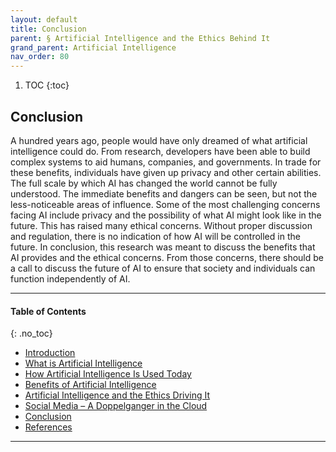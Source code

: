 ```yaml
---
layout: default
title: Conclusion  
parent: § Artificial Intelligence and the Ethics Behind It  
grand_parent: Artificial Intelligence 
nav_order: 80 
---
```

<style>
.dont-break-out {
  /* These are technically the same, but use both */
  overflow-wrap: break-word;
  word-wrap: break-word;

     -ms-word-break: break-all;
  /* This is the dangerous one in WebKit, as it breaks things wherever */
  word-break: break-all;
  /* Instead use this non-standard one: */
  word-break: break-word;
}

.youtube-container {
    position: relative;
    width: 100%;
    height: 0;
    padding-bottom: 56.25%;
}
.youtube-video {
    position: absolute;
    top: 0;
    left: 0;
    width: 100%;
    height: 100%;
}

</style>

<div class="dont-break-out" markdown="1">

1. TOC
{:toc}

## Conclusion
A hundred years ago, people would have only dreamed of what artificial intelligence could do. From research, developers have been able to build complex systems to aid humans, companies, and governments. In trade for these benefits, individuals have given up privacy and other certain abilities. The full scale by which AI has changed the world cannot be fully understood. The immediate benefits and dangers can be seen, but not the less-noticeable areas of influence. Some of the most challenging concerns facing AI include privacy and the possibility of what AI might look like in the future. This has raised many ethical concerns. Without proper discussion and regulation, there is no indication of how AI will be controlled in the future. In conclusion, this research was meant to discuss the benefits that AI provides and the ethical concerns. From those concerns, there should be a call to discuss the future of AI to ensure that society and individuals can function independently of AI.

***

#### Table of Contents
{: .no_toc}

<ul><li> <a href="/docs/ai/artificial-intelligence-and-the-ethics-behind-it-1/">Introduction</a></li><li> <a href="/docs/ai/artificial-intelligence-and-the-ethics-behind-it-2/">What is Artificial Intelligence</a></li><li> <a href="/docs/ai/artificial-intelligence-and-the-ethics-behind-it-3/">How Artificial Intelligence Is Used Today</a></li><li> <a href="/docs/ai/artificial-intelligence-and-the-ethics-behind-it-4/">Benefits of Artificial Intelligence</a></li><li> <a href="/docs/ai/artificial-intelligence-and-the-ethics-behind-it-5/">Artificial Intelligence and the Ethics Driving It</a></li><li> <a href="/docs/ai/artificial-intelligence-and-the-ethics-behind-it-6/">Social Media – A Doppelganger in the Cloud</a></li><li> <a href="/docs/ai/artificial-intelligence-and-the-ethics-behind-it-7/">Conclusion</a></li><li> <a href="/docs/ai/artificial-intelligence-and-the-ethics-behind-it-8/">References</a></li></ul>

***

</div>
